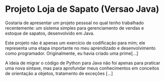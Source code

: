 # Projeto Loja de Sapato (Versao Java)

Gostaria de apresentar um projeto pessoal no qual tenho trabalhado recentemente: um sistema simples para gerenciamento de vendas e estoque de sapatos, desenvolvido em Java.

Este projeto não é apenas um exercício de codificação para mim; ele representa uma etapa importante no meu aprendizado e desenvolvimento como programador. Originalmente, eu havia criado uma prime[...]

A ideia de migrar o código de Python para Java não foi apenas para praticar uma nova sintaxe, mas para aprofundar meus conhecimentos em conceitos de orientação a objetos, tratamento de exceções [...]
